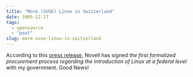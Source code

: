 ```yaml
---
title: "More (SUSE) Linux in Switzerland"
date: 2005-12-17
tags: 
  - opensource
  - "post"
slug: more-suse-linux-in-switzerland
---
```


According to this [press release](http://www.prnewswire.com/cgi-bin/stories.pl?ACCT=104&STORY=/www/story/12-13-2005/0004232908&EDATE=), Novell has signed _the first formalized procurement process regarding the introduction of Linux at a federal level_ with my government. Good News!
